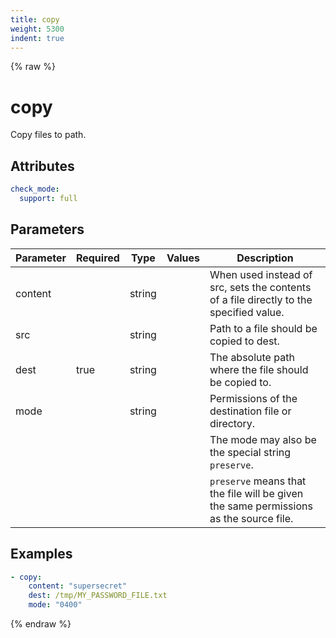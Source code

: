 ```yaml
---
title: copy
weight: 5300
indent: true
---
```


{% raw %}
# copy

Copy files to path.

## Attributes

```yaml
check_mode:
  support: full
```

## Parameters

| Parameter | Required | Type   | Values | Description                                                                            |
|-----------|----------|--------|--------|----------------------------------------------------------------------------------------|
| content   |          | string |        | When used instead of src, sets the contents of a file directly to the specified value. |
| src       |          | string |        | Path to a file should be copied to dest.                                               |
| dest      | true     | string |        | The absolute path where the file should be copied to.                                  |
| mode      |          | string |        | Permissions of the destination file or directory.                                      |
|           |          |        |        |  The mode may also be the special string `preserve`.                                   |
|           |          |        |        |  `preserve` means that the file will be given the same permissions as the source file. |

## Examples

```yaml
- copy:
    content: "supersecret"
    dest: /tmp/MY_PASSWORD_FILE.txt
    mode: "0400"
```

{% endraw %}